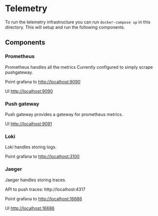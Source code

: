 # Telemetry

To run the telemetry infrastructure you can run `docker-compose up` in this directory.
This will setup and run the following components.

## Components

### Prometheus

Prometheus handles all the metrics
Currently configured to simply scrape pushgateway.

Point grafana to <http://localhost:9090>

UI <http://localhost:9090>

### Push gateway

Push gateway provides a gateway for prometheus metrics.

UI <http://localhost:9091>

### Loki

Loki handles storing logs.

Point grafana to <http://localhost:3100>

### Jaeger

Jaeger handles storing traces.

API to push traces: http://localhost:4317

Point grafana to <http://localhost:16686>

UI <http://localhost:16686>

